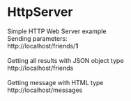 # HttpServer
Simple HTTP Web Server example<br>
Sending parameters:<br>
http://localhost/friends/<b>1</b><br>
<br>
Getting all results with JSON object type<br>
http://localhost/friends<br>
<br>
Getting message with HTML type<br>
http://localhost/messages
